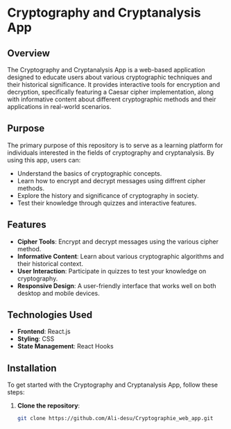 # Cryptography and Cryptanalysis App

## Overview

The Cryptography and Cryptanalysis App is a web-based application designed to educate users about various cryptographic techniques and their historical significance. It provides interactive tools for encryption and decryption, specifically featuring a Caesar cipher implementation, along with informative content about different cryptographic methods and their applications in real-world scenarios.

## Purpose

The primary purpose of this repository is to serve as a learning platform for individuals interested in the fields of cryptography and cryptanalysis. By using this app, users can:

- Understand the basics of cryptographic concepts.
- Learn how to encrypt and decrypt messages using diffrent cipher methods.
- Explore the history and significance of cryptography in society.
- Test their knowledge through quizzes and interactive features.

## Features

- **Cipher Tools**: Encrypt and decrypt messages using the various cipher method.
- **Informative Content**: Learn about various cryptographic algorithms and their historical context.
- **User Interaction**: Participate in quizzes to test your knowledge on cryptography.
- **Responsive Design**: A user-friendly interface that works well on both desktop and mobile devices.

## Technologies Used

- **Frontend**: React.js
- **Styling**: CSS 
- **State Management**: React Hooks

## Installation

To get started with the Cryptography and Cryptanalysis App, follow these steps:

1. **Clone the repository**:
   ```bash
   git clone https://github.com/Ali-desu/Cryptographie_web_app.git
